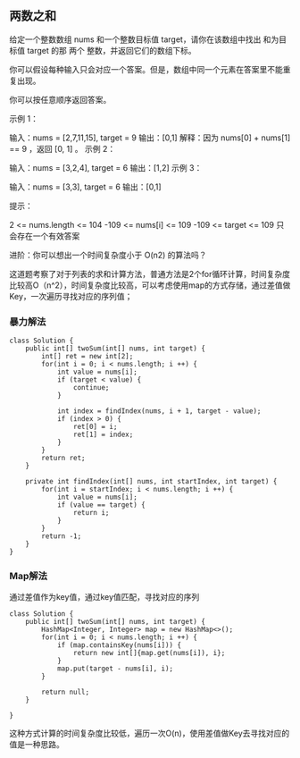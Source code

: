 ## 两数之和
给定一个整数数组 nums 和一个整数目标值 target，请你在该数组中找出 和为目标值 target  的那 两个 整数，并返回它们的数组下标。

你可以假设每种输入只会对应一个答案。但是，数组中同一个元素在答案里不能重复出现。

你可以按任意顺序返回答案。

 

示例 1：

输入：nums = [2,7,11,15], target = 9
输出：[0,1]
解释：因为 nums[0] + nums[1] == 9 ，返回 [0, 1] 。
示例 2：

输入：nums = [3,2,4], target = 6
输出：[1,2]
示例 3：

输入：nums = [3,3], target = 6
输出：[0,1]
 

提示：

2 <= nums.length <= 104
-109 <= nums[i] <= 109
-109 <= target <= 109
只会存在一个有效答案
 

进阶：你可以想出一个时间复杂度小于 O(n2) 的算法吗？


这道题考察了对于列表的求和计算方法，普通方法是2个for循环计算，时间复杂度比较高O（n^2），时间复杂度比较高，可以考虑使用map的方式存储，通过差值做Key，一次遍历寻找对应的序列值；

### 暴力解法

```
class Solution {
    public int[] twoSum(int[] nums, int target) {
        int[] ret = new int[2];
        for(int i = 0; i < nums.length; i ++) {
            int value = nums[i];
            if (target < value) {
                continue;
            }
            
            int index = findIndex(nums, i + 1, target - value);
            if (index > 0) {
                ret[0] = i;
                ret[1] = index;
            }
        }
        return ret;
    }

    private int findIndex(int[] nums, int startIndex, int target) {
        for(int i = startIndex; i < nums.length; i ++) {
            int value = nums[i];
            if (value == target) {
                return i;
            }
        }
        return -1;
    }
}
```

### Map解法

通过差值作为key值，通过key值匹配，寻找对应的序列

```
class Solution {
    public int[] twoSum(int[] nums, int target) {
        HashMap<Integer, Integer> map = new HashMap<>();
        for(int i = 0; i < nums.length; i ++) {
            if (map.containsKey(nums[i])) {
                return new int[]{map.get(nums[i]), i};
            }
            map.put(target - nums[i], i);
        }

        return null;
    }

}
```

这种方式计算的时间复杂度比较低，遍历一次O(n)，使用差值做Key去寻找对应的值是一种思路。
